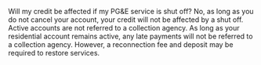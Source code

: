 Will my credit be affected if my PG&E service is shut off?
No, as long as you do not cancel your account, your credit will not be
affected by a shut off. Active accounts are not referred to a collection
agency. As long as your residential account remains active, any late payments
will not be referred to a collection agency. However, a reconnection fee and
deposit may be required to restore services.




